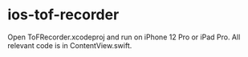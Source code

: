 # ios-tof-recorder

Open ToFRecorder.xcodeproj and run on iPhone 12 Pro or iPad Pro. All relevant code is in ContentView.swift.
